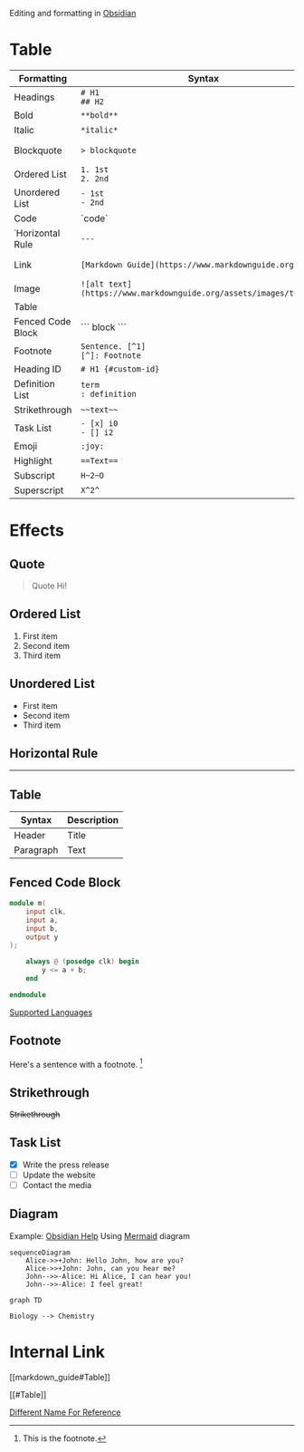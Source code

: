 Editing and formatting in [Obsidian](https://help.obsidian.md/Editing+and+formatting/Editing+and+previewing+Markdown)

# Table

| Formatting        | Syntax                                                             | Effect                                                           | Supported |
| ----------------- | ------------------------------------------------------------------ | ---------------------------------------------------------------- | --------- |
| Headings          | `# H1` <br /> `## H2`                                              | Y                                                                |           |
| Bold              | ``**bold**``                                                       | **bold**                                                         | Y         |
| Italic            | `*italic*`                                                         | *italic*                                                         | Y         |
| Blockquote        | `> blockquote`                                                     | > blockquote                                                     | Y         |
| Ordered List      | `1. 1st` <br/> `2. 2nd`                                            | Y                                                                |           |
| Unordered List    | `- 1st` <br/> `- 2nd`                                              | Y                                                                |           |
| Code              | \`code\`                                                           | `code`                                                           | Y         |
| ˙Horizontal Rule  | `---`                                                              | ---                                                              | Y         |
| Link              | `[Markdown Guide](https://www.markdownguide.org)`                  | [Markdown Guide](https://www.markdownguide.org)                  | Y         |
| Image             | `![alt text](https://www.markdownguide.org/assets/images/tux.png)` | ![alt text](https://www.markdownguide.org/assets/images/tux.png) | Y         |
| Table             |                                                                    |                                                                  | Y         |
| Fenced Code Block | \``` block \```                                                    |                                                                  | Y         |
| Footnote          | `Sentence. [^1]` <br/> `[^]: Footnote`                             |                                                                  | Y         |
| Heading ID        | `# H1 {#custom-id}`                                                |                                                                  | N         |
| Definition List   | `term` <br/> `: definition`                                        |                                                                  | N         |
| Strikethrough     | `~~text~~`                                                         | ~~text~~                                                         | Y         |
| Task List         | `- [x] i0` <br/> `- [] i2`                                         |                                                                  | Y         |
| Emoji             | `:joy:`                                                            | :joy:                                                            | N         |
| Highlight         | `==Text==`                                                         | ==Text==                                                         | Y         |
| Subscript         | `H~2~O`                                                            | H~2~O                                                            | N         |
| Superscript       | `X^2^`                                                             | X^2^                                                             | N         |

# Effects

## Quote

> Quote
> Hi!

## Ordered List

1. First item
2. Second item
3. Third item

## Unordered List  

- First item
- Second item
- Third item

## Horizontal Rule

---
## Table

| Syntax | Description |
| ----------- | ----------- |
| Header | Title |
| Paragraph | Text |

## Fenced Code Block

```verilog
module m(
	input clk,
	input a,
	input b,
	output y
);

	always @ (posedge clk) begin
		y <= a + b;
	end

endmodule
```

[Supported Languages](https://prismjs.com/#supported-languages)

## Footnote

Here's a sentence with a footnote. [^1]
[^1]: This is the footnote.

## Strikethrough

~~Strikethrough~~

## Task List

- [x] Write the press release
- [ ] Update the website
- [ ] Contact the media

## Diagram

Example: [Obsidian Help](https://help.obsidian.md/Editing+and+formatting/Advanced+formatting+syntax)
Using [Mermaid](https://mermaid.js.org/#/) diagram

```mermaid
sequenceDiagram
    Alice->>+John: Hello John, how are you?
    Alice->>+John: John, can you hear me?
    John-->>-Alice: Hi Alice, I can hear you!
    John-->>-Alice: I feel great!
```


```mermaid
graph TD

Biology --> Chemistry
```



# Internal Link
[[markdown_guide#Table]]

[[#Table]]

[Different Name For Reference](#Table)

